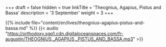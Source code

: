 +++
draft = false
hidden = true
linkTitle = 'Theognius, Agapius, Pistus and Bassa'
description = '3 September'
weight = 3
+++

{{% include file="content/en/lives/theognius-agapius-pistus-and-bassa.md" %}}
{{< audio "https://orthodoxy.sgp1.cdn.digitaloceanspaces.com/fr-augustin/THEOGNIUS,_AGAPIUS,_PISTUS_AND_BASSA.mp3" >}}
